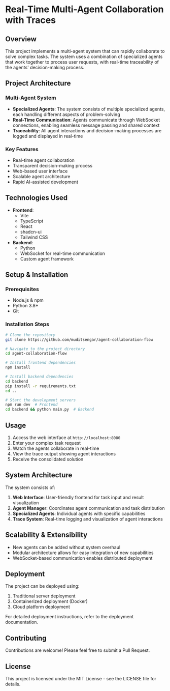 # Real-Time Multi-Agent Collaboration with Traces

## Overview
This project implements a multi-agent system that can rapidly collaborate to solve complex tasks. The system uses a combination of specialized agents that work together to process user requests, with real-time traceability of the agents' decision-making process.

## Project Architecture

### Multi-Agent System
- **Specialized Agents**: The system consists of multiple specialized agents, each handling different aspects of problem-solving
- **Real-Time Communication**: Agents communicate through WebSocket connections, enabling seamless message passing and shared context
- **Traceability**: All agent interactions and decision-making processes are logged and displayed in real-time

### Key Features
- Real-time agent collaboration
- Transparent decision-making process
- Web-based user interface
- Scalable agent architecture
- Rapid AI-assisted development

## Technologies Used
- **Frontend**:
  - Vite
  - TypeScript
  - React
  - shadcn-ui
  - Tailwind CSS
- **Backend**:
  - Python
  - WebSocket for real-time communication
  - Custom agent framework

## Setup & Installation

### Prerequisites
- Node.js & npm
- Python 3.8+
- Git

### Installation Steps
```sh
# Clone the repository
git clone https://github.com/muditsengar/agent-collaboration-flow

# Navigate to the project directory
cd agent-collaboration-flow

# Install frontend dependencies
npm install

# Install backend dependencies
cd backend
pip install -r requirements.txt
cd ..

# Start the development servers
npm run dev  # Frontend
cd backend && python main.py  # Backend
```

## Usage
1. Access the web interface at `http://localhost:8080`
2. Enter your complex task request
3. Watch the agents collaborate in real-time
4. View the trace output showing agent interactions
5. Receive the consolidated solution

## System Architecture
The system consists of:
1. **Web Interface**: User-friendly frontend for task input and result visualization
2. **Agent Manager**: Coordinates agent communication and task distribution
3. **Specialized Agents**: Individual agents with specific capabilities
4. **Trace System**: Real-time logging and visualization of agent interactions

## Scalability & Extensibility
- New agents can be added without system overhaul
- Modular architecture allows for easy integration of new capabilities
- WebSocket-based communication enables distributed deployment

## Deployment
The project can be deployed using:
1. Traditional server deployment
2. Containerized deployment (Docker)
3. Cloud platform deployment

For detailed deployment instructions, refer to the deployment documentation.

## Contributing
Contributions are welcome! Please feel free to submit a Pull Request.

## License
This project is licensed under the MIT License - see the LICENSE file for details.
